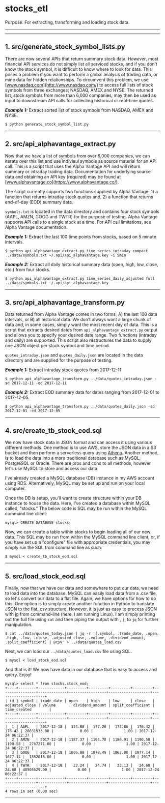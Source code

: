 # stocks_etl
Purpose: For extracting, transforming and loading stock data.

-----------
-----------

## 1. src/generate_stock_symbol_lists.py

There are now several APIs that return summary stock data. *However*, most financial API services do not simply list all serviced stocks, and if you don't know the stock symbol, it is difficult to know where to look for data. This poses a problem if you want to perform a global analysis of trading data, or mine data for hidden relationships. To circumvent this problem, we use [www.nasdaq.com](http://www.nasdaq.com/) to access full lists of stock symbols from three exchanges; NASDAQ, AMEX and NYSE. The returned list, stock symbols from more than 6,000 companies, may then be used as input to downstream API calls for collecting historical or real-time quotes.

***Example 1:*** Extract sorted list of stock symbols from NASDAQ, AMEX and NYSE.
```
$ python generate_stock_symbol_list.py
```

-----------

## 2. src/api_alphavantage_extract.py

Now that we have a list of symbols from over 6,000 companies, we can iterate over this list and use indiviaul symbols as source material for an API call. This is a script that uses the Alpha Vantage API and will return summary or intraday trading data. Documentation for underlying source data and obtaining an API key (required) may be found at [www.alphavantage.co](https://www.alphavantage.co/).

The script currently supports two functions supplied by Alpha Vantage: 1) a function that returns intraday stock quotes and, 2) a function that returns end-of-day (EOD) summary data.

`symbols.txt` is located in the data directory and contains four stock symbols (AAPL, AMZN, GOOG and TWTR) for the purpose of testing. Alpha Vantage supports API calls to a single stock at a time. For API call limitations, see Alpha Vantage documentation.


***Example 1:*** Extract the last 100 time points from stocks, based on 5 minute intervals.
```
$ python api_alphavantage_extract.py time_series_intraday compact ../data/symbols.txt ~/.api/api_alphavantage.key -i 5min 
```

***Example 2:*** Extract all daily historical summary data (open, high, low, close, etc.) from four stocks.
```
$ python api_alphavantage_extract.py time_series_daily_adjusted full ../data/symbols.txt ~/.api/api_alphavantage.key
```

-----------

## 3. src/api_alphavantage_transform.py

Data returned from Alpha Vantage comes in two forms; A) the last 100 data intervals, or B) all historical data. We don't always want a large chunk of data and, in some cases, simply want the most recent day of data. This is a script that extracts desired dates from `api_alphavantage_extract.py` output and allows you to specify your desired date range. Two functions (intraday and daily) are supported. This script also restructures the data to supply one JSON object per stock symbol and time period. 

`quotes_intraday.json` and `quotes_daily.json` are located in the data directory and are supplied for the purpose of testing.


***Example 1:*** Extract intraday stock quotes from 2017-12-11
```
$ python api_alphavantage_transform.py ../data/quotes_intraday.json -sd 2017-12-11 -ed 2017-12-11
```

***Example 2:*** Extract EOD summary data for dates ranging from 2017-12-01 to 2017-12-05.
```
$ python api_alphavantage_transform.py ../data/quotes_daily.json -sd 2017-12-01 -ed 2017-12-05
```

-----------

## 4. src/create_tb_stock_eod.sql

We now have stock data in JSON format and can access it using various different methods. One method is to use AWS, store the JSON data in a S3 bucket and then perform a serverless query using [Athena](https://aws.amazon.com/athena/). Another method, is to load the data into a more traditional database such as MySQL, PostgreSQL or Oracle. There are pros and cons to all methods, however let's use MySQL to store and access our data.

I've already created a MySQL database (DB) instance in my AWS account using RDS. Alternatively, MySQL may be set up and run on your local computer.

Once the DB is setup, you'll want to create structure within your DB instance to house the data. Here, I've created a database within MySQL called, "stocks." The below code is SQL may be run within the MySQL command line client:
```
mysql> CREATE DATABASE stocks;
```

Now, we can create a table within stocks to begin loading all of our new data. This SQL may be run from within the MySQL command line client, or, if you have set up a "configure" file with appropriate credentials, you may simply run the SQL from command line as such:
```
$ mysql < create_tb_stock_eod.sql
```

-----------

## 5. src/load_stock_eod.sql

Finally, now that we have our data and somewhere to put our data, we need to load data into the database. MySQL can easily load data from a .csv file, so let's convert our data to a flat file. Again, we have options for how to do this. One option is to simply create another function in Python to translate JSON to the flat, csv structure. However, it is just as easy to process JSON with [jq](https://stedolan.github.io/jq/) from command-line (here, I am running Linux). I am simply printing out the full file using `cat` and then piping the output with , `|`, to `jq` for further manipulation.

```
$ cat ../data/quotes_today.json | jq -r '[.symbol, .trade_date, .open, .high, .low, .close, .adjusted_close, .volume, .dividend_amount, .split_coefficient] | @csv' > ../data/quotes_load.csv
```

Next, we can load our `../data/quotes_load.csv` file using SQL. 
```
$ mysql < load_stock_eod.sql
```

And that is it! We now have data in our database that is easy to access and query. Enjoy!
```
mysql> select * from stocks.stock_eod;
+----+--------+------------+---------+---------+---------+---------+----------------+-------------+-----------------+-------------------+---------------------+
| id | symbol | trade_date | open    | high    | low     | close   | adjusted_close | volume      | dividend_amount | split_coefficient | time_created        |
+----+--------+------------+---------+---------+---------+---------+----------------+-------------+-----------------+-------------------+---------------------+
|  1 | AAPL   | 2017-12-18 |  174.88 |  177.20 |  174.86 |  176.42 |         176.42 | 28831533.00 |            0.00 |              1.00 | 2017-12-24 06:22:37 |
|  2 | AMZN   | 2017-12-18 | 1187.37 | 1194.78 | 1180.91 | 1190.58 |        1190.58 |  2767271.00 |            0.00 |              1.00 | 2017-12-24 06:22:37 |
|  3 | GOOG   | 2017-12-18 | 1066.08 | 1078.49 | 1062.00 | 1077.14 |        1077.14 |  1552016.00 |            0.00 |              1.00 | 2017-12-24 06:22:37 |
|  4 | TWTR   | 2017-12-18 |   23.24 |   24.74 |   23.13 |   24.68 |          24.68 | 48506629.00 |            0.00 |              1.00 | 2017-12-24 06:22:37 |
+----+--------+------------+---------+---------+---------+---------+----------------+-------------+-----------------+-------------------+---------------------+
4 rows in set (0.00 sec)
```

-----------
